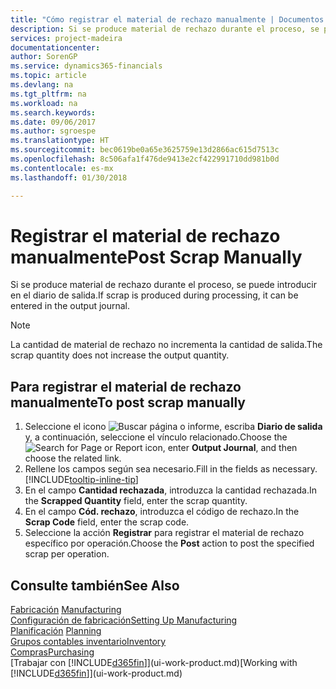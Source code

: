 ```yaml
---
title: "Cómo registrar el material de rechazo manualmente | Documentos de Microsoft"
description: Si se produce material de rechazo durante el proceso, se puede introducir en el diario de salida. Observe que la cantidad de material de rechazo no incrementa la cantidad de salida.
services: project-madeira
documentationcenter: 
author: SorenGP
ms.service: dynamics365-financials
ms.topic: article
ms.devlang: na
ms.tgt_pltfrm: na
ms.workload: na
ms.search.keywords: 
ms.date: 09/06/2017
ms.author: sgroespe
ms.translationtype: HT
ms.sourcegitcommit: bec0619be0a65e3625759e13d2866ac615d7513c
ms.openlocfilehash: 8c506afa1f476de9413e2cf422991710dd981b0d
ms.contentlocale: es-mx
ms.lasthandoff: 01/30/2018

---
```

# <a name="post-scrap-manually"></a><span data-ttu-id="0844c-104">Registrar el material de rechazo manualmente</span><span class="sxs-lookup"><span data-stu-id="0844c-104">Post Scrap Manually</span></span>
<span data-ttu-id="0844c-105">Si se produce material de rechazo durante el proceso, se puede introducir en el diario de salida.</span><span class="sxs-lookup"><span data-stu-id="0844c-105">If scrap is produced during processing, it can be entered in the output journal.</span></span> 

> [!NOTE]
> <span data-ttu-id="0844c-106">La cantidad de material de rechazo no incrementa la cantidad de salida.</span><span class="sxs-lookup"><span data-stu-id="0844c-106">The scrap quantity does not increase the output quantity.</span></span>  

## <a name="to-post-scrap-manually"></a><span data-ttu-id="0844c-107">Para registrar el material de rechazo manualmente</span><span class="sxs-lookup"><span data-stu-id="0844c-107">To post scrap manually</span></span>  
1. <span data-ttu-id="0844c-108">Seleccione el icono ![Buscar página o informe](media/ui-search/search_small.png "icono Buscar página o informe"), escriba **Diario de salida** y, a continuación, seleccione el vínculo relacionado.</span><span class="sxs-lookup"><span data-stu-id="0844c-108">Choose the ![Search for Page or Report](media/ui-search/search_small.png "Search for Page or Report icon") icon, enter **Output Journal**, and then choose the related link.</span></span>  
2. <span data-ttu-id="0844c-109">Rellene los campos según sea necesario.</span><span class="sxs-lookup"><span data-stu-id="0844c-109">Fill in the fields as necessary.</span></span> [!INCLUDE[tooltip-inline-tip](includes/tooltip-inline-tip_md.md)]  
3. <span data-ttu-id="0844c-110">En el campo **Cantidad rechazada**, introduzca la cantidad rechazada.</span><span class="sxs-lookup"><span data-stu-id="0844c-110">In the **Scrapped Quantity** field, enter the scrap quantity.</span></span>  
4. <span data-ttu-id="0844c-111">En el campo **Cód. rechazo**, introduzca el código de rechazo.</span><span class="sxs-lookup"><span data-stu-id="0844c-111">In the **Scrap Code** field, enter the scrap code.</span></span>  
5. <span data-ttu-id="0844c-112">Seleccione la acción **Registrar** para registrar el material de rechazo específico por operación.</span><span class="sxs-lookup"><span data-stu-id="0844c-112">Choose the **Post** action to post the specified scrap per operation.</span></span>  

## <a name="see-also"></a><span data-ttu-id="0844c-113">Consulte también</span><span class="sxs-lookup"><span data-stu-id="0844c-113">See Also</span></span>  
<span data-ttu-id="0844c-114">[Fabricación](production-manage-manufacturing.md)  </span><span class="sxs-lookup"><span data-stu-id="0844c-114">[Manufacturing](production-manage-manufacturing.md)  </span></span>  
[<span data-ttu-id="0844c-115">Configuración de fabricación</span><span class="sxs-lookup"><span data-stu-id="0844c-115">Setting Up Manufacturing</span></span>](production-configure-production-processes.md)  
<span data-ttu-id="0844c-116">[Planificación](production-planning.md)    </span><span class="sxs-lookup"><span data-stu-id="0844c-116">[Planning](production-planning.md)    </span></span>  
[<span data-ttu-id="0844c-117">Grupos contables inventario</span><span class="sxs-lookup"><span data-stu-id="0844c-117">Inventory</span></span>](inventory-manage-inventory.md)  
[<span data-ttu-id="0844c-118">Compras</span><span class="sxs-lookup"><span data-stu-id="0844c-118">Purchasing</span></span>](purchasing-manage-purchasing.md)  
<span data-ttu-id="0844c-119">[Trabajar con [!INCLUDE[d365fin](includes/d365fin_md.md)]](ui-work-product.md)</span><span class="sxs-lookup"><span data-stu-id="0844c-119">[Working with [!INCLUDE[d365fin](includes/d365fin_md.md)]](ui-work-product.md)</span></span>

